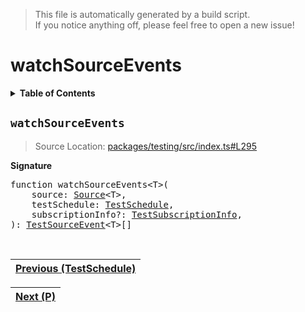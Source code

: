 > This file is automatically generated by a build script.<br>If you notice anything off, please feel free to open a new issue!

# watchSourceEvents

<details><summary><b>Table of Contents</b></summary><br>

1. [<code>watchSourceEvents</code>](#watchSourceEvents)</details>

## <a name="watchSourceEvents"></a><code>watchSourceEvents</code>

> Source Location: [packages\/testing\/src\/index.ts#L295](..\/..\/packages\/testing\/src\/index.ts#L295)

<b>Signature</b>

<pre>function watchSourceEvents&lt;T&gt;(<br>    source: <a href="../01-api-basics/03-Source.md#Source-Interface">Source</a>&lt;T&gt;,<br>    testSchedule: <a href="05-TestSchedule.md#TestSchedule-Interface">TestSchedule</a>,<br>    subscriptionInfo?: <a href="03-TestSubscriptionInfo.md#TestSubscriptionInfo-Interface">TestSubscriptionInfo</a>,<br>): <a href="02-TestSourceEvent.md#TestSourceEvent">TestSourceEvent</a>&lt;T&gt;[]</pre><br>

| [Previous \(TestSchedule\)](05-TestSchedule.md#readme) |
| --- |

<div align="right">

| [Next \(P\)](07-P.md#readme) |
| --- |
</div>
